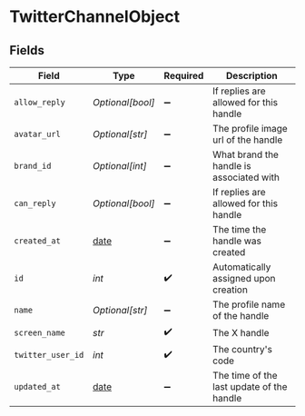 # TwitterChannelObject


## Fields

| Field                                                                | Type                                                                 | Required                                                             | Description                                                          |
| -------------------------------------------------------------------- | -------------------------------------------------------------------- | -------------------------------------------------------------------- | -------------------------------------------------------------------- |
| `allow_reply`                                                        | *Optional[bool]*                                                     | :heavy_minus_sign:                                                   | If replies are allowed for this handle                               |
| `avatar_url`                                                         | *Optional[str]*                                                      | :heavy_minus_sign:                                                   | The profile image url of the handle                                  |
| `brand_id`                                                           | *Optional[int]*                                                      | :heavy_minus_sign:                                                   | What brand the handle is associated with                             |
| `can_reply`                                                          | *Optional[bool]*                                                     | :heavy_minus_sign:                                                   | If replies are allowed for this handle                               |
| `created_at`                                                         | [date](https://docs.python.org/3/library/datetime.html#date-objects) | :heavy_minus_sign:                                                   | The time the handle was created                                      |
| `id`                                                                 | *int*                                                                | :heavy_check_mark:                                                   | Automatically assigned upon creation                                 |
| `name`                                                               | *Optional[str]*                                                      | :heavy_minus_sign:                                                   | The profile name of the handle                                       |
| `screen_name`                                                        | *str*                                                                | :heavy_check_mark:                                                   | The X handle                                                         |
| `twitter_user_id`                                                    | *int*                                                                | :heavy_check_mark:                                                   | The country's code                                                   |
| `updated_at`                                                         | [date](https://docs.python.org/3/library/datetime.html#date-objects) | :heavy_minus_sign:                                                   | The time of the last update of the handle                            |